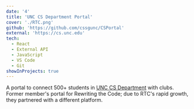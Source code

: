```yaml
---
date: '4'
title: 'UNC CS Department Portal'
cover: './RTC.png'
github: 'https://github.com/cssgunc/CSPortal'
external: 'https://cs.unc.edu'
tech:
  - React
  - External API
  - JavaScript
  - VS Code
  - Git
showInProjects: true
---
```


A portal to connect 500+ students in [UNC CS Department](https://github.com/cssgunc/CSPortal) with clubs. Former member's portal for Rewriting the Code; due to RTC's rapid growth, they partnered with a different platform.
